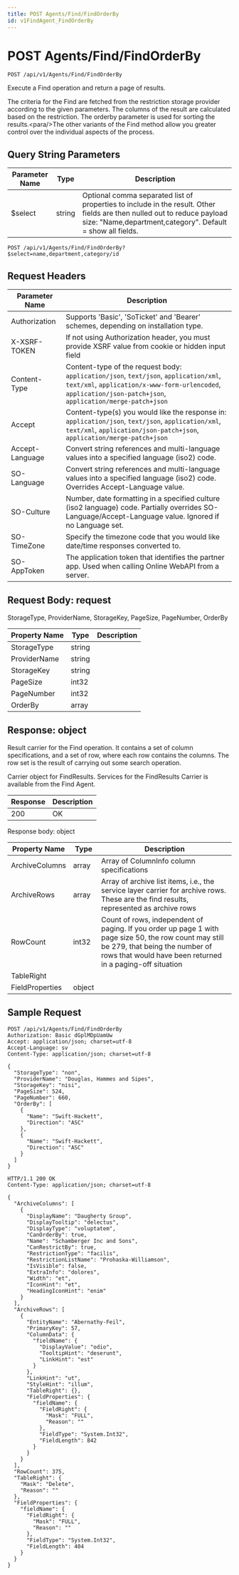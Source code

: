 ```yaml
---
title: POST Agents/Find/FindOrderBy
id: v1FindAgent_FindOrderBy
---
```


# POST Agents/Find/FindOrderBy

```http
POST /api/v1/Agents/Find/FindOrderBy
```

Execute a Find operation and return a page of results.

The criteria for the Find are fetched from the restriction storage provider according to the given parameters. The columns of the result are calculated based on the restriction. The orderby parameter is used for sorting the results.&lt;para/&gt;The other variants of the Find method allow you greater control over the individual aspects of the process.





## Query String Parameters

| Parameter Name | Type |  Description |
|----------------|------|--------------|
| $select | string |  Optional comma separated list of properties to include in the result. Other fields are then nulled out to reduce payload size: "Name,department,category". Default = show all fields. |

```http
POST /api/v1/Agents/Find/FindOrderBy?$select=name,department,category/id
```


## Request Headers

| Parameter Name | Description |
|----------------|-------------|
| Authorization  | Supports 'Basic', 'SoTicket' and 'Bearer' schemes, depending on installation type. |
| X-XSRF-TOKEN   | If not using Authorization header, you must provide XSRF value from cookie or hidden input field |
| Content-Type | Content-type of the request body: `application/json`, `text/json`, `application/xml`, `text/xml`, `application/x-www-form-urlencoded`, `application/json-patch+json`, `application/merge-patch+json` |
| Accept         | Content-type(s) you would like the response in: `application/json`, `text/json`, `application/xml`, `text/xml`, `application/json-patch+json`, `application/merge-patch+json` |
| Accept-Language | Convert string references and multi-language values into a specified language (iso2) code. |
| SO-Language | Convert string references and multi-language values into a specified language (iso2) code. Overrides Accept-Language value. |
| SO-Culture | Number, date formatting in a specified culture (iso2 language) code. Partially overrides SO-Language/Accept-Language value. Ignored if no Language set. |
| SO-TimeZone | Specify the timezone code that you would like date/time responses converted to. |
| SO-AppToken | The application token that identifies the partner app. Used when calling Online WebAPI from a server. |

## Request Body: request  

StorageType, ProviderName, StorageKey, PageSize, PageNumber, OrderBy 

| Property Name | Type |  Description |
|----------------|------|--------------|
| StorageType | string |  |
| ProviderName | string |  |
| StorageKey | string |  |
| PageSize | int32 |  |
| PageNumber | int32 |  |
| OrderBy | array |  |


## Response: object

Result carrier for the Find operation. It contains a set of column specifications, and a set of row, where each row contains the columns. The row set is the result of carrying out some search operation.



Carrier object for FindResults.
Services for the FindResults Carrier is available from the <see cref="T:SuperOffice.CRM.Services.IFindAgent">Find Agent</see>.

| Response | Description |
|----------------|-------------|
| 200 | OK |

Response body: object

| Property Name | Type |  Description |
|----------------|------|--------------|
| ArchiveColumns | array | Array of ColumnInfo column specifications |
| ArchiveRows | array | Array of archive list items, i.e., the service layer carrier for archive rows. These are the find results, represented as archive rows |
| RowCount | int32 | Count of rows, independent of paging. If you order up page 1 with page size 50, the row count may still be 279, that being the number of rows that would have been returned in a  paging-off situation |
| TableRight |  |  |
| FieldProperties | object |  |

## Sample Request

```http!
POST /api/v1/Agents/Find/FindOrderBy
Authorization: Basic dGplMDpUamUw
Accept: application/json; charset=utf-8
Accept-Language: sv
Content-Type: application/json; charset=utf-8

{
  "StorageType": "non",
  "ProviderName": "Douglas, Hammes and Sipes",
  "StorageKey": "nisi",
  "PageSize": 524,
  "PageNumber": 660,
  "OrderBy": [
    {
      "Name": "Swift-Hackett",
      "Direction": "ASC"
    },
    {
      "Name": "Swift-Hackett",
      "Direction": "ASC"
    }
  ]
}
```

```http_
HTTP/1.1 200 OK
Content-Type: application/json; charset=utf-8

{
  "ArchiveColumns": [
    {
      "DisplayName": "Daugherty Group",
      "DisplayTooltip": "delectus",
      "DisplayType": "voluptatem",
      "CanOrderBy": true,
      "Name": "Schamberger Inc and Sons",
      "CanRestrictBy": true,
      "RestrictionType": "facilis",
      "RestrictionListName": "Prohaska-Williamson",
      "IsVisible": false,
      "ExtraInfo": "dolores",
      "Width": "et",
      "IconHint": "et",
      "HeadingIconHint": "enim"
    }
  ],
  "ArchiveRows": [
    {
      "EntityName": "Abernathy-Feil",
      "PrimaryKey": 57,
      "ColumnData": {
        "fieldName": {
          "DisplayValue": "odio",
          "TooltipHint": "deserunt",
          "LinkHint": "est"
        }
      },
      "LinkHint": "ut",
      "StyleHint": "illum",
      "TableRight": {},
      "FieldProperties": {
        "fieldName": {
          "FieldRight": {
            "Mask": "FULL",
            "Reason": ""
          },
          "FieldType": "System.Int32",
          "FieldLength": 842
        }
      }
    }
  ],
  "RowCount": 375,
  "TableRight": {
    "Mask": "Delete",
    "Reason": ""
  },
  "FieldProperties": {
    "fieldName": {
      "FieldRight": {
        "Mask": "FULL",
        "Reason": ""
      },
      "FieldType": "System.Int32",
      "FieldLength": 404
    }
  }
}
```